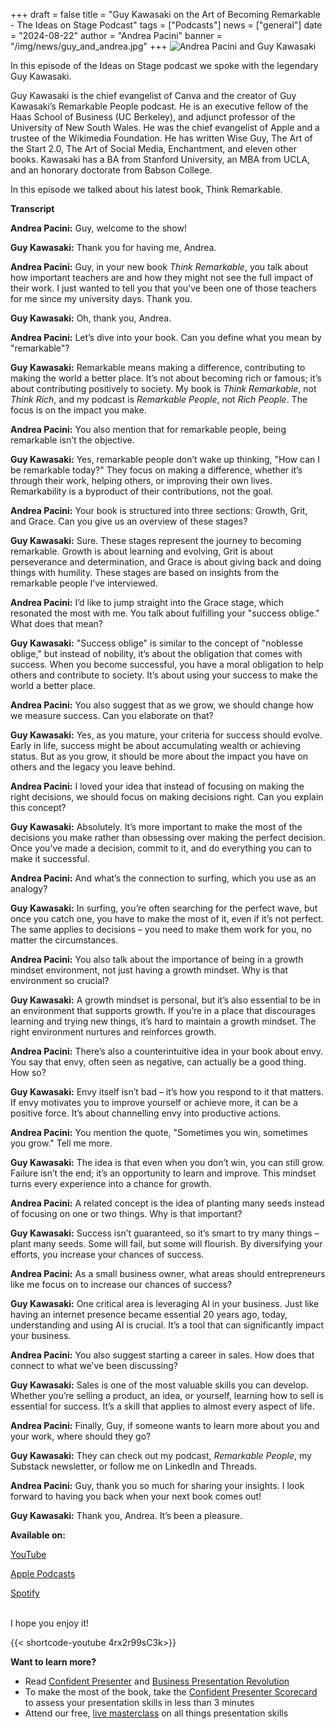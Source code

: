 +++
draft = false
title = "Guy Kawasaki on the Art of Becoming Remarkable - The Ideas on Stage Podcast"
tags = ["Podcasts"]
news = ["general"]
date = "2024-08-22"
author = "Andrea Pacini"
banner = "/img/news/guy_and_andrea.jpg"
+++
![Andrea Pacini and Guy Kawasaki](/img/news/guy_and_andrea.jpg "Andrea and Guy")

<div style="margin: 5px 0;">
  <p class="p1">In this episode of the Ideas on Stage podcast we spoke with the legendary Guy Kawasaki.</p>
  <p class="p1">Guy Kawasaki is the chief evangelist of Canva and the creator of Guy Kawasaki&rsquo;s Remarkable People podcast. He is an executive fellow of the Haas School of Business (UC Berkeley), and adjunct professor of the University of New South Wales. He was the chief evangelist of Apple and a trustee of the Wikimedia Foundation. He has written Wise Guy, The Art of the Start 2.0, The Art of Social Media, Enchantment, and eleven other books. Kawasaki has a BA from Stanford University, an MBA from UCLA, and an honorary doctorate from Babson College.</p>
  <p class="p1">In this episode we talked about his latest book, Think Remarkable.<span class="Apple-converted-space">&nbsp;</span></p>

  <p class="p1"><strong>Transcript</strong></p>

  <p class="p1"><strong>Andrea Pacini:</strong> Guy, welcome to the show!</p>
  <p class="p1"><strong>Guy Kawasaki:</strong> Thank you for having me, Andrea.</p>
  <p class="p1"><strong>Andrea Pacini:</strong> Guy, in your new book <em>Think Remarkable</em>, you talk about how important teachers are and how they might not see the full impact of their work. I just wanted to tell you that you&rsquo;ve been one of those teachers for me since my university days. Thank you.</p>
  <p class="p1"><strong>Guy Kawasaki:</strong> Oh, thank you, Andrea.</p>
  <p class="p1"><strong>Andrea Pacini:</strong> Let&rsquo;s dive into your book. Can you define what you mean by "remarkable"?&nbsp;</p>
  <p class="p1"><strong>Guy Kawasaki:</strong> Remarkable means making a difference, contributing to making the world a better place. It&rsquo;s not about becoming rich or famous; it&rsquo;s about contributing positively to society. My book is <em>Think Remarkable</em>, not <em>Think Rich</em>, and my podcast is <em>Remarkable People</em>, not <em>Rich People</em>. The focus is on the impact you make.</p>
  <p class="p1"><strong>Andrea Pacini:</strong> You also mention that for remarkable people, being remarkable isn&rsquo;t the objective.&nbsp;</p>
  <p class="p1"><strong>Guy Kawasaki:</strong> Yes, remarkable people don&rsquo;t wake up thinking, "How can I be remarkable today?" They focus on making a difference, whether it&rsquo;s through their work, helping others, or improving their own lives. Remarkability is a byproduct of their contributions, not the goal.</p>
  <p class="p1"><strong>Andrea Pacini:</strong> Your book is structured into three sections: Growth, Grit, and Grace. Can you give us an overview of these stages?</p>
  <p class="p1"><strong>Guy Kawasaki:</strong> Sure. These stages represent the journey to becoming remarkable. Growth is about learning and evolving, Grit is about perseverance and determination, and Grace is about giving back and doing things with humility. These stages are based on insights from the remarkable people I&rsquo;ve interviewed.</p>
  <p class="p1"><strong>Andrea Pacini:</strong> I&rsquo;d like to jump straight into the Grace stage, which resonated the most with me. You talk about fulfilling your "success oblige." What does that mean?</p>
  <p class="p1"><strong>Guy Kawasaki:</strong> "Success oblige" is similar to the concept of "noblesse oblige," but instead of nobility, it&rsquo;s about the obligation that comes with success. When you become successful, you have a moral obligation to help others and contribute to society. It&rsquo;s about using your success to make the world a better place.</p>
  <p class="p1"><strong>Andrea Pacini:</strong> You also suggest that as we grow, we should change how we measure success. Can you elaborate on that?</p>
  <p class="p1"><strong>Guy Kawasaki:</strong> Yes, as you mature, your criteria for success should evolve. Early in life, success might be about accumulating wealth or achieving status. But as you grow, it should be more about the impact you have on others and the legacy you leave behind.</p>
  <p class="p1"><strong>Andrea Pacini:</strong> I loved your idea that instead of focusing on making the right decisions, we should focus on making decisions right. Can you explain this concept?</p>
  <p class="p1"><strong>Guy Kawasaki:</strong> Absolutely. It&rsquo;s more important to make the most of the decisions you make rather than obsessing over making the perfect decision. Once you&rsquo;ve made a decision, commit to it, and do everything you can to make it successful.&nbsp;</p>
  <p class="p1"><strong>Andrea Pacini:</strong> And what&rsquo;s the connection to surfing, which you use as an analogy?</p>
  <p class="p1"><strong>Guy Kawasaki:</strong> In surfing, you&rsquo;re often searching for the perfect wave, but once you catch one, you have to make the most of it, even if it&rsquo;s not perfect. The same applies to decisions &ndash; you need to make them work for you, no matter the circumstances.</p>
  <p class="p1"><strong>Andrea Pacini:</strong> You also talk about the importance of being in a growth mindset environment, not just having a growth mindset. Why is that environment so crucial?</p>
  <p class="p1"><strong>Guy Kawasaki:</strong> A growth mindset is personal, but it&rsquo;s also essential to be in an environment that supports growth. If you&rsquo;re in a place that discourages learning and trying new things, it&rsquo;s hard to maintain a growth mindset. The right environment nurtures and reinforces growth.</p>
  <p class="p1"><strong>Andrea Pacini:</strong> There&rsquo;s also a counterintuitive idea in your book about envy. You say that envy, often seen as negative, can actually be a good thing. How so?</p>
  <p class="p1"><strong>Guy Kawasaki:</strong> Envy itself isn&rsquo;t bad &ndash; it&rsquo;s how you respond to it that matters. If envy motivates you to improve yourself or achieve more, it can be a positive force. It&rsquo;s about channelling envy into productive actions.</p>
  <p class="p1"><strong>Andrea Pacini:</strong> You mention the quote, "Sometimes you win, sometimes you grow." Tell me more.&nbsp;</p>
  <p class="p1"><strong>Guy Kawasaki:</strong> The idea is that even when you don&rsquo;t win, you can still grow. Failure isn&rsquo;t the end; it&rsquo;s an opportunity to learn and improve. This mindset turns every experience into a chance for growth.</p>
  <p class="p1"><strong>Andrea Pacini:</strong> A related concept is the idea of planting many seeds instead of focusing on one or two things. Why is that important?</p>
  <p class="p1"><strong>Guy Kawasaki:</strong> Success isn&rsquo;t guaranteed, so it&rsquo;s smart to try many things &ndash; plant many seeds. Some will fail, but some will flourish. By diversifying your efforts, you increase your chances of success.</p>
  <p class="p1"><strong>Andrea Pacini:</strong> As a small business owner, what areas should entrepreneurs like me focus on to increase our chances of success?</p>
  <p class="p1"><strong>Guy Kawasaki:</strong> One critical area is leveraging AI in your business. Just like having an internet presence became essential 20 years ago, today, understanding and using AI is crucial. It&rsquo;s a tool that can significantly impact your business.</p>
  <p class="p1"><strong>Andrea Pacini:</strong> You also suggest starting a career in sales. How does that connect to what we&rsquo;ve been discussing?</p>
  <p class="p1"><strong>Guy Kawasaki:</strong> Sales is one of the most valuable skills you can develop. Whether you&rsquo;re selling a product, an idea, or yourself, learning how to sell is essential for success. It&rsquo;s a skill that applies to almost every aspect of life.</p>
  <p class="p1"><strong>Andrea Pacini:</strong> Finally, Guy, if someone wants to learn more about you and your work, where should they go?</p>
  <p class="p1"><strong>Guy Kawasaki:</strong> They can check out my podcast, <em>Remarkable People</em>, my Substack newsletter, or follow me on LinkedIn and Threads.</p>
  <p class="p1"><strong>Andrea Pacini:</strong> Guy, thank you so much for sharing your insights. I look forward to having you back when your next book comes out!</p>
  <p class="p1"><strong>Guy Kawasaki:</strong> Thank you, Andrea. It&rsquo;s been a pleasure.</p>
</div>

**Available on:** 

[YouTube](https://youtu.be/4rx2r99sC3k)

[Apple Podcasts](https://podcasts.apple.com/us/podcast/62-guy-kawasaki-on-the-art-of-becoming-remarkable/id1506050111?i=1000665252599)[](https://podcasts.google.com/feed/aHR0cHM6Ly9hbmNob3IuZm0vcy8xYTRjNGFjYy9wb2RjYXN0L3Jzcw/episode/OGJiNTRiNTItN2RmNC00ZWI5LWI1YzktNDI0YmQ3N2EwN2Iz?sa=X&ved=0CAUQkfYCahcKEwjY6ua-_9WGAxUAAAAAHQAAAAAQAQ)

[Spotify](https://open.spotify.com/episode/3BPlydT7OSrd0I7uuZr3nR)

\
I hope you enjoy it!

{{< shortcode-youtube 4rx2r99sC3k>}}

**Want to learn more?** 

* Read [Confident Presenter](https://www.ideasonstage.com/resources/confident-presenter-book/) and [Business Presentation Revolution ](https://www.ideasonstage.com/resources/books/business-presentation-revolution-book/)
* To make the most of the book, take the [Confident Presenter Scorecard](https://ideasonstage.com/score) to assess your presentation skills in less than 3 minutes
* Attend our free, [live masterclass](http://ideasonstageuk.eventbrite.com/) on all things presentation skills
